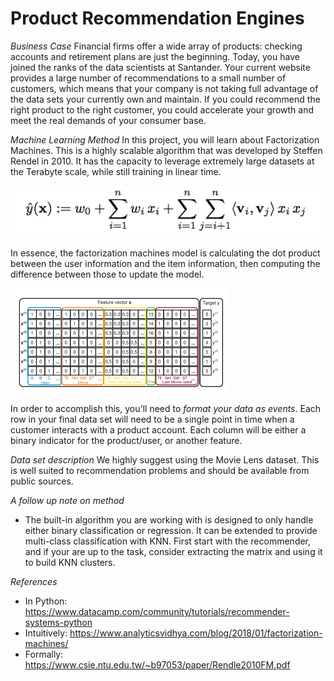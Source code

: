 # Product Recommendation Engines

*Business Case*
Financial firms offer a wide array of products: checking accounts and retirement plans are just the beginning. Today, you have joined the ranks of the data scientists at Santander.  Your current website provides a large number of recommendations to a small number of customers, which means that your company is not taking full advantage of the data sets your currently own and maintain. If you could recommend the right product to the right customer, you could accelerate your growth and meet the real demands of your consumer base.

*Machine Learning Method*
In this project, you will learn about Factorization Machines. This is a highly scalable algorithm that was developed by Steffen Rendel in 2010. It has the capacity to leverage extremely large datasets at the Terabyte scale, while still training in linear time. 

![alt text](Images/recommender_1.png ) 

In essence, the factorization machines model is calculating the dot product between the user information and the item information, then computing the difference between those to update the model.

![alt text](Images/recommender_2.png ) 


In order to accomplish this, you'll need to *format your data as events*. Each row in your final data set will need to be a single point in time when a customer interacts with a product account. Each column will be either a binary indicator for the product/user, or another feature.

*Data set description*
We highly suggest using the Movie Lens dataset. This is well suited to recommendation problems and should be available from public sources.

*A follow up note on method*

* The built-in algorithm you are working with is designed to only handle either binary classification or regression. It can be extended to provide multi-class classification with KNN. First start with the recommender, and if your are up to the task, consider extracting the matrix and using it to build KNN clusters.

*References*

* In Python: https://www.datacamp.com/community/tutorials/recommender-systems-python
* Intuitively: https://www.analyticsvidhya.com/blog/2018/01/factorization-machines/ 
* Formally: https://www.csie.ntu.edu.tw/~b97053/paper/Rendle2010FM.pdf 

